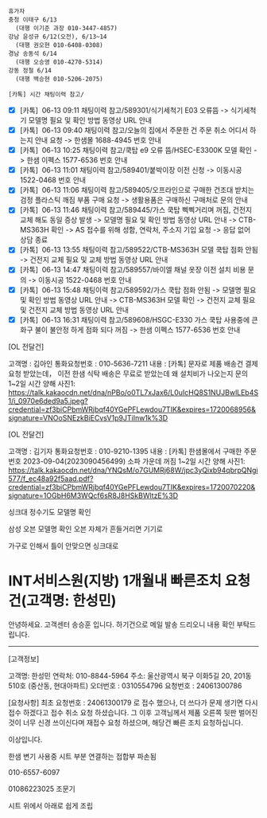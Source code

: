 ```
휴가자
충청 이태구 6/13
  (대행 이기준 과장 010-3447-4857)
강남 윤성규 6/12(오전), 6/13~14
  (대행 권오현 010-6408-0308)
경남 송동석 6/14
  (대행 오승영 010-4270-5314)
강동 정철 6/14
  (대행 백승현 010-5206-2075)
```

```
[카톡] 시간 채팅이력 참고/
```

- [x] [카톡]  06-13 09:11 채팅이력 참고/589301/식기세척기 E03 오류뜸 -> 식기세척기 모델명 필요 및 확인 방법 동영상 URL 안내
- [x] [카톡]  06-13 09:40 채팅이력 참고/오늘의 집에서 주문한 건 주문 취소 어디서 하는지 안내 요청 -> 한샘몰 1688-4945 번호 안내
- [x] [카톡]  06-13 10:25 채팅이력 참고/쿡탑 e9 오류 뜸/HSEC-E3300K 모델 확인 -> 한샘 이펙스 1577-6536 번호 안내
- [x] [카톡]  06-13 11:01 채팅이력 참고/589401/붙박이장 이전 신청 -> 이동시공 1522-0468 번호 안내
- [x] [카톡]  06-13 11:06 채팅이력 참고/589405/오프라인으로 구매한 건조대 받치는 검정 플라스틱 깨짐 부품 구매 요청 -> 생활용품은 구매하신 구매처로 문의 안내
- [x] [카톡]  06-13 11:46 채팅이력 참고/589445/가스 쿡탑 삑삑거리며 꺼짐, 건전지 교체 해도 동일 증상 발생 -> 모델명 필요 및 확인 방법 동영상 URL 안내 -> CTB-MS363H 확인 -> AS 접수를 위해 성함, 연락처, 주소지 기입 요청 -> 응답 없어 상담 종료
- [x] [카톡]  06-13 13:55 채팅이력 참고/589522/CTB-MS363H 모델 쿡탑 점화 안됨 -> 건전지 교체 필요 및 교체 방법 동영상 URL 안내
- [x] [카톡]  06-13 14:47 채팅이력 참고/589557/바이엘 채널 옷장 이전 설치 비용 문의 -> 이동시공 1522-0468 번호 안내
- [x] [카톡]  06-13 15:48 채팅이력 참고/589592/가스 쿡탑 점화 안됨 -> 모델명 필요 및 확인 방법 동영상 URL 안내 -> CTB-MS363H 모델 확인 -> 건전지 교체 필요 및 건전지 교체 방법 동영상 URL 안내
- [x] [카톡]  06-13 16:31 채팅이력 참고/589608/HSGC-E330 가스 쿡탑 사용중에 큰 화구 불이 불안정 하게 점화 되다 꺼짐 -> 한샘 이펙스 1577-6536 번호 안내

[OL 전달건]

고객명 : 김아인
통화요청번호 : 010-5636-7211
내용 : [카톡] 문자로 제품 배송건 결제 요청 받았는데， 이전 한샘 식탁 배송은 무료로 받았는데 왜 설치비가 나오는지 문의
1~2일 시간 양해
사진1: https://talk.kakaocdn.net/dna/nPBo/o0TL7xJax6/L0uIcHQ8S1NUJBwlLEb4S1/i_0970e6ded9a5.jpeg?credential=zf3biCPbmWRjbqf40YGePFLewdou7TIK&expires=1720068956&signature=VNOoSNEzkBiECvsV1p9JTiInw1k%3D

[OL 전달건]

고객명 : 김기자
통화요청번호 : 010-9210-1395
내용 : [카톡] 한샘몰에서 구매한 주문번호 2023-09-04(2023090456499) 소파 가운데 꺼짐
1~2일 시간 양해
사진1: https://talk.kakaocdn.net/dna/YNQsM/o7GUMRj68W/jpc3yQixb94qbrpQNgi577/f_ec48a92f5aad.pdf?credential=zf3biCPbmWRjbqf40YGePFLewdou7TIK&expires=1720070220&signature=1OGbH6M3WQcf6sR8J8HSkBWltzE%3D

싱크대 정수기도 모델명 확인

삼성 오븐 모델명 확인
오븐 자체가 흔들거리면 기기로

가구로 인해서 틀이 안맞으면 싱크대로

 # INT서비스원(지방) 1개월내 빠른조치 요청건(고객명: 한성민)

안녕하세요. 고객센터 송승훈 입니다. 
하기건으로 메일 발송 드리오니 내용 확인 부탁드립니다.

------------------------------------------------------------------- 

[고객정보] 

고객명: 한성민
연락처: 010-8844-5964
주소: 울산광역시 북구 이화5길 20, 201동 510호 (중산동, 현대아파트)
오더번호 : 0310554796
요청번호 : 24061300786

[요청사항] 
최초 요청번호 : 24061300179 로 접수 했으나, 더 쓰다가 문제 생기면 다시 접수 하겠다고 접수 취소 요청 하셨습니다. 그 이후 고객님께서 제품 오른쪽 뒷판 벌어진 것이 너무 신경 쓰이신다며 재접수 요청 하셨으며, 해당건 빠른 조치 요청하십니다.

이상입니다.


한샘 변기 사용중
시트 부분 연결하는 접합부 파손됨

010-6557-6097


01086223025
조문기

시트 위에서 아래로 쉽게 조립